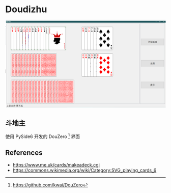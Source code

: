 # Doudizhu

![](./screenshots/doudizhu.jpg)

## 斗地主

使用 PySide6 开发的 DouZero [^douzero] 界面

## References

[^douzero]: <https://github.com/kwai/DouZero>
- <https://www.me.uk/cards/makeadeck.cgi>
- <https://commons.wikimedia.org/wiki/Category:SVG_playing_cards_6>
